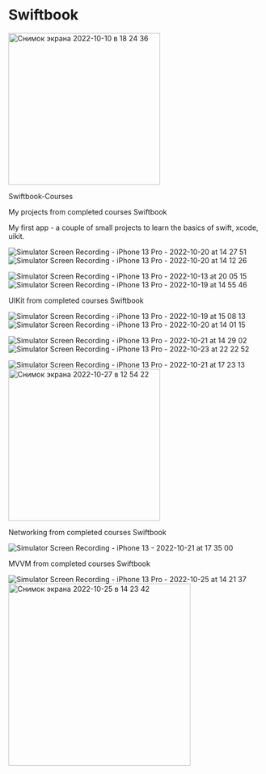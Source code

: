 # Swiftbook

<img width="300" alt="Снимок экрана 2022-10-10 в 18 24 36" src="https://user-images.githubusercontent.com/110721351/194865761-429f7b86-4518-4518-8685-7dab964d5873.png">

Swiftbook-Courses

My projects from completed courses Swiftbook

My first app - a couple of small projects to learn the basics of swift, xcode, uikit.

![Simulator Screen Recording - iPhone 13 Pro - 2022-10-20 at 14 27 51](https://user-images.githubusercontent.com/110721351/196897340-fbb236e3-0e54-4888-a34a-30395dd7de66.gif)
![Simulator Screen Recording - iPhone 13 Pro - 2022-10-20 at 14 12 26](https://user-images.githubusercontent.com/110721351/196897372-563c6db7-d63e-4a2a-b68f-4318b379b962.gif)


![Simulator Screen Recording - iPhone 13 Pro - 2022-10-13 at 20 05 15](https://user-images.githubusercontent.com/110721351/195848710-8ff55b0b-a228-4a26-8386-8668bfa9c878.gif)
![Simulator Screen Recording - iPhone 13 Pro - 2022-10-19 at 14 55 46](https://user-images.githubusercontent.com/110721351/196645134-8f1dab55-9c95-4e1b-ae33-38cff767a3bf.gif)

UIKit from completed courses Swiftbook

![Simulator Screen Recording - iPhone 13 Pro - 2022-10-19 at 15 08 13](https://user-images.githubusercontent.com/110721351/196648178-b5e4d972-8728-469e-acea-0b29ae4a408b.gif)
![Simulator Screen Recording - iPhone 13 Pro - 2022-10-20 at 14 01 15](https://user-images.githubusercontent.com/110721351/196891336-64ce2fb0-26ed-44f1-8612-2829aad7b40b.gif)

![Simulator Screen Recording - iPhone 13 Pro - 2022-10-21 at 14 29 02](https://user-images.githubusercontent.com/110721351/197150625-31004190-c69b-44db-bf03-a6ea2e5fa957.gif)
![Simulator Screen Recording - iPhone 13 Pro - 2022-10-23 at 22 22 52](https://user-images.githubusercontent.com/110721351/197409187-452bcacd-1258-420c-aaed-69da1623a684.gif)

![Simulator Screen Recording - iPhone 13 Pro - 2022-10-21 at 17 23 13](https://user-images.githubusercontent.com/110721351/197696824-103a9133-5437-4f75-b6f5-860b34b4c9c3.gif)
<img width="300" alt="Снимок экрана 2022-10-27 в 12 54 22" src="https://user-images.githubusercontent.com/110721351/198239918-89fe6fe7-a804-4042-8c03-295c412deca7.png">




Networking from completed courses Swiftbook

![Simulator Screen Recording - iPhone 13 - 2022-10-21 at 17 35 00](https://user-images.githubusercontent.com/110721351/197747339-3451bd77-61a9-4766-98cc-eab529338155.gif)

MVVM from completed courses Swiftbook

![Simulator Screen Recording - iPhone 13 Pro - 2022-10-25 at 14 21 37](https://user-images.githubusercontent.com/110721351/197749143-567dcc97-8a06-4d7c-800d-d4460067ca92.gif)
<img width="360" alt="Снимок экрана 2022-10-25 в 14 23 42" src="https://user-images.githubusercontent.com/110721351/197749256-0fed1368-1e53-4210-a9bd-6b29549f290c.png">




